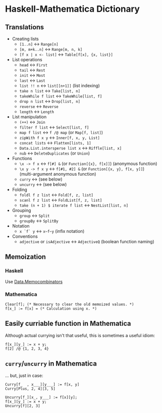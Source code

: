 # Haskell-Mathematica Dictionary

## Translations

- Creating lists
  - `[1..n]` <-> `Range[n]`
  - `[m, m+k..n]` <-> `Range[m, n, k]`
  - `[f x | x <- list]` <-> `Table[f[x], {x, list}]`
- List operations
  - `head` <-> `First`
  - `tail` <-> `Rest`
  - `init` <-> `Most`
  - `last` <-> `Last`
  - `list !! n` <-> `list[[n+1]]` (list indexing)
  - `take n list` <-> `Take[list, n]`
  - `takeWhile f list` <-> `TakeWhile[list, f]`
  - `drop n list` <-> `Drop[list, n]`
  - `reverse` <-> `Reverse`
  - `length` <-> `Length`
- List manipulation
  - `(++)` <-> `Join`
  - `filter f list` <-> `Select[list, f]`
  - `map f list` <-> `f /@ map` (or `Map[f, list]`)
  - `zipWith f x y` <-> `Inner[f, x, y, List]`
  - `concat lists` <-> `Flatten[lists, 1]`
  - `Data.List.intersperse list x` <-> `Riffle[list, x]`
  - `nub` <-> `DeleteDuplicates` (or `Union`)
- Functions
  - `\x -> f x` <-> `f[#] &` (or `Function[{x}, f[x]]`) (anonymous function)
  - `\x y -> f x y` <-> `f[#1, #2] &` (or `Function[{x, y}, f[x, y]]`) (multi-argument anonymous function)
  - `curry` <-> (see below)
  - `uncurry` <-> (see below)
- Folding
  - `foldl f z list` <-> `Fold[f, z, list]`
  - `scanl f z list` <-> `FoldList[f, z, list]`
  - `take (n + 1) $ iterate f list` <-> `NestList[list, n]`
- Grouping
  - `group` <-> `Split`
  - `groupBy` <-> `SplitBy`
- Notation
  - ``x `f` y`` <-> `x~f~y` (infix notation)
- Conventions
  - `adjective` or `isAdjective` <-> `AdjectiveQ` (boolean function naming)

## Memoization

### Haskell
Use [Data.Memocombinators](http://hackage.haskell.org/packages/archive/data-memocombinators/0.3/doc/html/Data-MemoCombinators.html)

### Mathematica

    Clear[f]; (* Necessary to clear the old memoized values. *)
    f[x_] := f[x] = (* Calculation using x. *)

## Easily curriable function in Mathematica

Although actual currying isn't that useful, this is sometimes a useful idiom:

    f[x_][y_] := x + y;
    f[2] /@ {1, 2, 3, 4}

## `curry`/`uncurry` in Mathematica

... but, just in case:

    Curry[f_  , x___][y___] := f[x, y]
    Curry[Plus, 2, 4][3, 5]

    Uncurry[f_][x_, y___] := f[x][y];
    f[x_][y_] := x + y;
    Uncurry[f][2, 3]